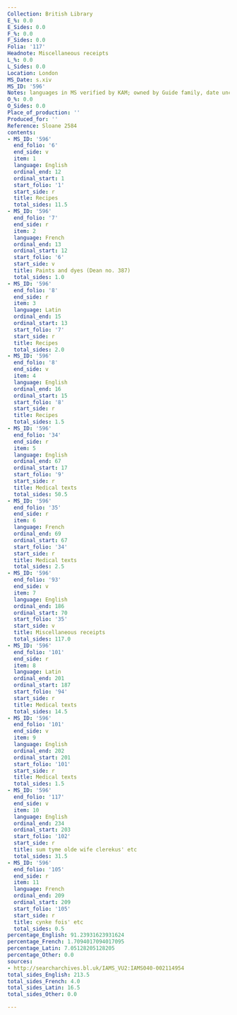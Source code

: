 ```yaml
---
Collection: British Library
E_%: 0.0
E_Sides: 0.0
F_%: 0.0
F_Sides: 0.0
Folia: '117'
Headnote: Miscellaneous receipts
L_%: 0.0
L_Sides: 0.0
Location: London
MS_Date: s.xiv
MS_ID: '596'
Notes: languages in MS verified by KAM; owned by Guide family, date uncertain
O_%: 0.0
O_Sides: 0.0
Place_of_production: ''
Produced_for: ''
Reference: Sloane 2584
contents:
- MS_ID: '596'
  end_folio: '6'
  end_side: v
  item: 1
  language: English
  ordinal_end: 12
  ordinal_start: 1
  start_folio: '1'
  start_side: r
  title: Recipes
  total_sides: 11.5
- MS_ID: '596'
  end_folio: '7'
  end_side: r
  item: 2
  language: French
  ordinal_end: 13
  ordinal_start: 12
  start_folio: '6'
  start_side: v
  title: Paints and dyes (Dean no. 387)
  total_sides: 1.0
- MS_ID: '596'
  end_folio: '8'
  end_side: r
  item: 3
  language: Latin
  ordinal_end: 15
  ordinal_start: 13
  start_folio: '7'
  start_side: r
  title: Recipes
  total_sides: 2.0
- MS_ID: '596'
  end_folio: '8'
  end_side: v
  item: 4
  language: English
  ordinal_end: 16
  ordinal_start: 15
  start_folio: '8'
  start_side: r
  title: Recipes
  total_sides: 1.5
- MS_ID: '596'
  end_folio: '34'
  end_side: r
  item: 5
  language: English
  ordinal_end: 67
  ordinal_start: 17
  start_folio: '9'
  start_side: r
  title: Medical texts
  total_sides: 50.5
- MS_ID: '596'
  end_folio: '35'
  end_side: r
  item: 6
  language: French
  ordinal_end: 69
  ordinal_start: 67
  start_folio: '34'
  start_side: r
  title: Medical texts
  total_sides: 2.5
- MS_ID: '596'
  end_folio: '93'
  end_side: v
  item: 7
  language: English
  ordinal_end: 186
  ordinal_start: 70
  start_folio: '35'
  start_side: v
  title: Miscellaneous receipts
  total_sides: 117.0
- MS_ID: '596'
  end_folio: '101'
  end_side: r
  item: 8
  language: Latin
  ordinal_end: 201
  ordinal_start: 187
  start_folio: '94'
  start_side: r
  title: Medical texts
  total_sides: 14.5
- MS_ID: '596'
  end_folio: '101'
  end_side: v
  item: 9
  language: English
  ordinal_end: 202
  ordinal_start: 201
  start_folio: '101'
  start_side: r
  title: Medical texts
  total_sides: 1.5
- MS_ID: '596'
  end_folio: '117'
  end_side: v
  item: 10
  language: English
  ordinal_end: 234
  ordinal_start: 203
  start_folio: '102'
  start_side: r
  title: sum tyme olde wife clerekus' etc
  total_sides: 31.5
- MS_ID: '596'
  end_folio: '105'
  end_side: r
  item: 11
  language: French
  ordinal_end: 209
  ordinal_start: 209
  start_folio: '105'
  start_side: r
  title: cynke fois' etc
  total_sides: 0.5
percentage_English: 91.23931623931624
percentage_French: 1.7094017094017095
percentage_Latin: 7.05128205128205
percentage_Other: 0.0
sources:
- http://searcharchives.bl.uk/IAMS_VU2:IAMS040-002114954
total_sides_English: 213.5
total_sides_French: 4.0
total_sides_Latin: 16.5
total_sides_Other: 0.0

---
```

